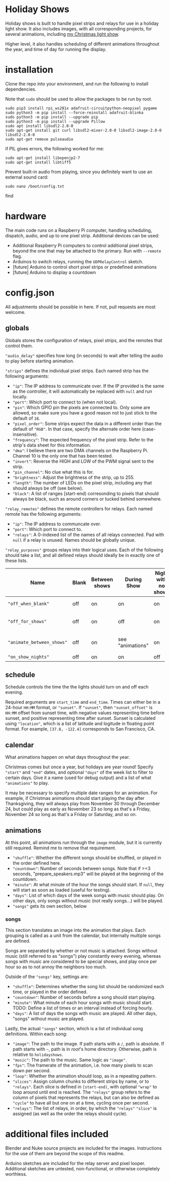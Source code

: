 # Holiday Shows

Holiday shows is built to handle pixel strips and relays for use in a holiday light show. It also includes images, with all corresponding projects, for several animations, including [my Christmas light show](https://youtube.com/playlist?list=PL5_7cNnkl5ej_f4FlKBPtnKV2Qg7zWjKU).

Higher level, it also handles scheduling of different animations throughout the year, and time of day for running the display.

# installation

Clone the repo into your environment, and run the following to install dependencies.

Note that `sudo` should be used to allow the packages to be run by root.

    sudo pip3 install rpi_ws281x adafruit-circuitpython-neopixel pygame
    sudo python3 -m pip install --force-reinstall adafruit-blinka
    sudo python3 -m pip install --upgrade pip
    sudo python3 -m pip install --upgrade Pillow
    sudo apt install libsdl2-2.0-0
    sudo apt-get install git curl libsdl2-mixer-2.0-0 libsdl2-image-2.0-0 libsdl2-2.0-0
    sudo apt-get remove pulseaudio

if PIL gives errors, the following worked for me:

    sudo apt-get install libopenjp2-7
    sudo apt-get install libtiff5

Prevent built-in audio from playing, since you definitely want to use an external sound card:

    sudo nano /boot/config.txt

find 

# hardware

The main code runs on a Raspberry Pi computer, handling scheduling, dispatch, audio, and up to one pixel strip. Additional devices can be used:

- Additional Raspberry Pi computers to control additional pixel strips, beyond the one that may be attached to the primary. Run with `--remote` flag.
- Arduinos to switch relays, running the `UDPRelayControl` sketch.
- [future] Arduino to control short pixel strips or predefined animations
- [future] Arduino to display a countdown

# config.json

All adjustments should be possible in here. If not, pull requests are most welcome.

## globals

Globals stores the configuration of relays, pixel strips, and the remotes that control them.

`"audio_delay"` specifies how long (in seconds) to wait after telling the audio to play before starting animation.

`"strips"` defines the individual pixel strips. Each named strip has the following arguments:

- `"ip"`: The IP address to communicate over. If the IP provided is the same as the controller, it will automatically be replaced with `null` and run locally.
- `"port"`: Which port to connect to (when not local).
- `"pin"`: Which GPIO pin the pixels are connected to. Only some are allowed, so make sure you have a good reason not to just stick to the default of `18`.
- `"pixel_order"`: Some strips expect the data in a different order than the default of `"RGB"`. In that case, specify the alternate order here (case-insensitive).
- `"frequency"`: The expected frequency of the pixel strip. Refer to the strip's data sheet for this information.
- `"dma"`: I believe there are two DMA channels on the Raspberry Pi. Channel 10 is the only one that has been tested.
- `"invert"`: Reverse the HIGH and LOW of the PWM signal sent to the strip.
- `"pin_channel"`: No clue what this is for.
- `"brightness"`: Adjust the brightness of the strip, up to 255.
- `"length"`: The number of LEDs on the pixel strip, including any that should always be off (see below).
- `"black"`: A list of ranges [start-end) corresonding to pixels that should always be black, such as around corners or tucked behind somewhere.

`"relay_remotes"` defines the remote controllers for relays. Each named remote has the following arguments:

- `"ip"`: The IP address to communcate over.
- `"port"`: Which port to connect to.
- `"relays"`: A 0-indexed list of the names of all relays connected. Pad with `null` if a relay is unused. Names should be globally unique.

`"relay_purposes"` groups relays into their logical uses. Each of the following should take a list, and all defined relays should ideally be in exactly one of these lists.

Name                        | Blank | Between shows | During Show       | Night with no shows   | Example                           |
----------------------------|-------|---------------|-------------------|-----------------------|-----------------------------------|
`"off_when_blank"`          | off   | on            | on                | on                    | power supplies                    |
`"off_for_shows"`           | off   | on            | off               | on                    | sign advertising the show         |
`"animate_between_shows"`   | off   | on            | see "animations"  | on                    | note, "on" is through animation   |
`"on_show_nights"`          | off   | on            | on                | off                   | speakers                          |

## schedule

Schedule controls the time the the lights should turn on and off each evening.

Required arguments are `start_time` and `end_time`. Times can either be in a 24-hour `HH:MM` format, or `"sunset"`. If `"sunset"`, then `"sunset_offset"` is `HH:MM` offset from sunset time, with negative values representing time before sunset, and positive representing time after sunset. Sunset is calculated using `"location"`, which is a list of latitude and logitude in floating point format. For example, `[37.8, -122.4]` corresponds to San Francisco, CA.

## calendar

What animations happen on what days throughout the year.

Christmas comes but once a year, but holidays are year round! Specify `"start"` and `"end"` dates, and optional `"days"` of the week list to filter to certain days. Give it a name (used for debug output) and a list of what `"animations"` to play.

It may be necessary to specify multiple date ranges for an animation. For example, if Christmas animations should start playing the day after Thanksgiving, they will always play from November 30 through December 24, but could play as early as November 23 so long as that's a Friday, November 24 so long as that's a Friday or Saturday, and so on.

## animations

At this point, all animations run through the `image` module, but it is currently still required. Remind me to remove that requirement.

- `"shuffle"`: Whether the different songs should be shuffled, or played in the order defined here.
- `"countdown"`: Number of seconds between songs. Note that if >=3 seconds, "prepare_speakers.mp3" will be played at the beginning of the countdown.
- `"minute"`: At what minute of the hour the songs should start. If `null`, they will start as soon as loaded (useful for testing).
- `"days"`: List of which days of the week songs with music should play. On other days, only songs without music (not really songs...) will be played.
- `"songs"` gets its own section, below

### songs

This section translates an image into the animation that plays. Each grouping is called as a unit from the calendar, but internally multiple songs are defined.

Songs are separated by whether or not music is attached. Songs without music (still referred to as "songs") play constantly every evening, whereas songs with music are considered to be special shows, and play once per hour so as to not annoy the neighbors too much.

Outside of the `"songs"` key, settings are:

- `"shuffle"`: Determines whether the song list should be randomized each time, or played in the order defined.
- `"countdown"`: Number of seconds before a song should start playing.
- `"minute"`: What minute of each hour songs with music should start. TODO: Define a list of times or an interval instead of forcing hourly.
- `"days"`: A list of days the songs with music are played. All other days, "songs" without music are played.

Lastly, the actual `"songs"` section, which is a list of individual song definitions. Within each song:

- `"image"`: The path to the image. If path starts with a `/`, path is absolute. If path starts with `~`, path is in *root*'s home directory. Otherwise, path is relative to `holidayshows`.
- `"music"`: The path to the music. Same logic as `"image"`.
- `"fps"`: The framerate of the animation, i.e. how many pixels to scan down per second.
- `"loop"`: Whether the animation should loop, as in a repeating pattern.
- `"slices"`: Assign column chunks to different strips by name, or to `"relays"`. Each slice is defined in `[start-end)`, with optional `"wrap"` to loop around until end is reached. The `"relays"` group refers to the column of pixels that represents the relays, but can also be defined as `"cycle"` to have all but one on at a time, cycling once per second.
- `"relays"`: The list of relays, in order, by which the `"relays"` `"slice"` is assigned (as well as the order the relays should cycle).

# additional files included

Blender and Nuke source projects are included for the images. Instructions for the use of them are beyond the scope of this readme.

Arduino sketches are included for the relay server and pixel looper. Additional sketches are untested, non-functional, or otherwise completely worthless.
